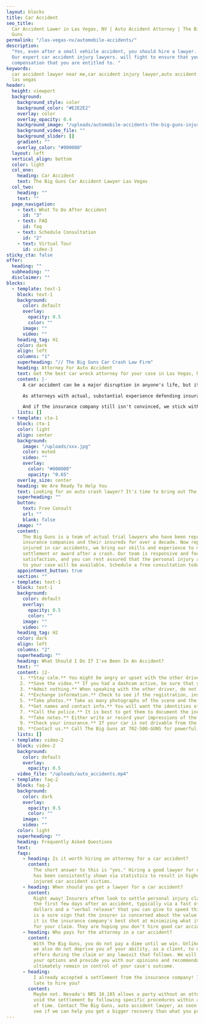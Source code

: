```yaml
---
layout: blocks
title: Car Accident
seo_title:
  Car Accident Lawer in Las Vegas, NV | Auto Accident Attorney | The Big
  Guns
permalink: "/las-vegas-nv/automobile-accidents/"
description:
  "Yes, even after a small vehicle accident, you should hire a lawyer.
  Our expert car accident injury lawyers. will fight to ensure that you receive the
  compensation that you are entitled to. "
keywords:
  car accident lawyer near me,car accident injury lawyer,auto accident lawyer
  las vegas
header:
  height: viewport
  background:
    background_style: color
    background_color: "#E2E2E2"
    overlay: color
    overlay_opacity: 0.4
    background_image: "/uploads/automobile-accidents-the-big-guns-injury-attorneys-las-vegas.jpg"
    background_video_file: ""
    background_slider: []
    gradient: ""
    overlay_color: "#000000"
  layout: left
  vertical_align: bottom
  color: light
  col_one:
    heading: Car Accident
    text: The Big Guns Car Accident Lawyer Las Vegas
  col_two:
    heading: ""
    text: ""
  page_navigation:
    - text: What To Do After Accident
      id: "3"
    - text: FAQ
      id: faq
    - text: Schedule Consultation
      id: "2"
    - text: Virtual Tour
      id: video-3
sticky_cta: false
offer:
  heading: ""
  subheading: ""
  disclaimer: ""
blocks:
  - template: text-1
    block: text-1
    background:
      color: default
      overlay:
        opacity: 0.5
        color: ""
      image: ""
      video: ""
    heading_tag: H1
    color: dark
    align: left
    columns: "1"
    superheading: "// The Big Guns Car Crash Law Firm"
    heading: Attorney For Auto Accident
    text: Get the best car wreck attorney for your case in Las Vegas, NV
    content: |-
      A car accident can be a major disruption in anyone's life, but it is even worse when it results in an injury. It is almost always worth hiring a lawyer to represent you for a car accident for many reasons. The nature of your injuries, the types of treatment that are actually effective, how to negotiate with the insurer of the at-fault driver, and even negotiating the replacement or repairs to your car are all issues that take additional time and expertise to understand and process effectively. Insurers know this, and they often seek to make the situation "easy" for claimants by making extraordinarily low offers while you try to deal with the disruption caused by their client.

      As attorneys with actual, substantial experience defending insurance companies and their clients for well over a decade, we know how to handle your personal injury case. We know how to best handle the insurance claim stage and develop the evidence supporting your claim, argue the issues with the insurer's claims handling professionals in a convincing way, and give your claim the best chance of being paid out without the need for a lawsuit. We know what the insurers look at when evaluating your case, and we will do what we can to get them to see your claim's value in the same way we do.

      And if the insurance company still isn't convinced, we stick with you through the lawsuit. We have an active litigation and trial practice, and we will not take a case that we do not feel confident in litigating if need be. As we have actual trial experience, your lawsuit will not be handed off to an attorney you never met and has no history of working on the file.
    lists: []
  - template: cta-1
    block: cta-1
    color: light
    align: center
    background:
      image: "/uploads/xxx.jpg"
      color: muted
      video: ""
      overlay:
        color: "#000000"
        opacity: "0.65"
    overlay_size: center
    heading: We Are Ready To Help You
    text: Looking for an auto crash lawyer? It's time to bring out The Big Guns
    superheading: ""
    button:
      text: Free Consult
      url: ""
      blank: false
    image: ""
    content:
      The Big Guns is a team of actual trial lawyers who have been representing
      insurance companies and their insureds for over a decade. Now representing people
      injured in car accidents, we bring our skills and experience to maximize your
      settlement or award after a crash. Our team is responsive and focused on client
      satisfaction, and you can rest assured that the personal injury attorneys assigned
      to your case will be available. Schedule a free consultation today!
    appointment_button: true
    section: ""
  - template: text-1
    block: text-1
    background:
      color: default
      overlay:
        opacity: 0.5
        color: ""
      image: ""
      video: ""
    heading_tag: H2
    color: dark
    align: left
    columns: "2"
    superheading: ""
    heading: What Should I Do If I've Been In An Accident?
    text: ""
    content: |2-
     1. **Stay calm.** You might be angry or upset with the other driver, but do not lose your cool. Now is not the time to prove your case, nor to express your anger with the other driver.
     2. **Save the video.** If you had a dashcam active, be sure that you do what you need to do to ensure that it saves the video footage of the accident. Keep the camera safe. Note whether the other driver's car also had a dashcam.
     3. **Admit nothing.** When speaking with the other driver, do not admit fault and do not make any statements about whether you are injured. People are often filled with adrenaline after an accident, and pain from the encounter may only set in hours after the event. Let the other side talk, and later take note of what they said.
     4. **Exchange information.** Check to see if the registration, insurance, and names all match. If not, ask for clarification as to relationships.
     5. **Take photos.** Take as many photographs of the scene and the cars involved as you can. Save them to a location off of your phone after the accident so that they will not be lost, such as with Dropbox, OneDrive, Box, or iCloud. Be sure to get photos of the license plate, any debris on the ground from the accident, and pictures of all of the involved cars together in the same picture to show them relative to each other.
     6. **Get names and contact info.** You will want the identities of any witnesses at the scene, including contact information. Also, be sure to note how many people were in each car.
     7. **Call the police.** It is best to get them to document the incident where possible. Sometimes they will not respond to car accident calls. If this happens, be sure to later turn in a report to the responsible police department with the information you need. For your convenience, here is a link to the form.
     8. **Take notes.** Either write or record your impressions of the incident, including your observations regarding the other driver's sobriety, their use of a phone, the facts as you recall them, and the like. This will help you later in remembering the details of what happened. A voice recorder or a note program on your smartphone, like Google Keep, Microsoft OneNote, Evernote, and others can help if you do not have a pad and pen handy.
     9. **Check your insurance.** If your car is not drivable from the scene, check your insurance policy to see if you have roadside assistance available, including towing.
    10. **Contact us.** Call The Big Guns at 702-500-GUNS for powerful, aggressive representation for your auto accident.
    lists: []
  - template: video-2
    block: video-2
    background:
      color: default
      overlay:
        opacity: 0.5
    video_file: "/uploads/auto_accidents.mp4"
  - template: faq-2
    block: faq-2
    background:
      color: dark
      overlay:
        opacity: 0.5
        color: ""
      image: ""
      video: ""
    color: light
    superheading: ""
    heading: Frequently Asked Questions
    text:
    faqs:
      - heading: Is it worth hiring an attorney for a car accident?
        content:
          The short answer to this is "yes." Hiring a good lawyer for car accidents
          has been consistently shown via statistics to result in higher recoveries for
          injured car accident victims.
      - heading: When should you get a lawyer for a car accident?
        content:
          Right away! Insurers often look to settle personal injury claims within
          the first few days after an accident, typically via a fast offer of a few thousand
          dollars and a "verbal release" that you can give to speed things along. This
          is a sure sign that the insurer is concerned about the value of the claim, and
          it is the insurance company's best shot at minimizing what it has to pay you
          for your claim. They are hoping you don't hire good car accident lawyers.
      - heading: Who pays for the attorney in a car accident?
        content:
          With The Big Guns, you do not pay a dime until we win. Unlike some others,
          we also do not deprive you of your ability, as a client, to decide on settlement
          offers during the claim or any lawsuit that follows. We will advise you about
          your options and provide you with our opinions and recommendations, but you
          ultimately remain in control of your case's outcome.
      - heading:
          I already accepted a settlement from the insurance company! Is it too
          late to hire you?
        content:
          Maybe not. Nevada's NRS 10.185 allows a party without an attorney to
          void the settlement by following specific procedures within a specific amount
          of time. Contact The Big Guns, auto accident lawyer, as soon as possible to
          see if we can help you get a bigger recovery than what you previously accepted.
---
```


